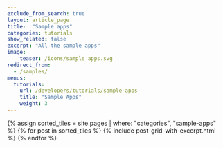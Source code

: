 ```yaml
---
exclude_from_search: true
layout: article_page
title:  "Sample apps"
categories: tutorials
show_related: false
excerpt: "All the sample apps"
image:
    teaser: /icons/sample apps.svg
redirect_from:
  - /samples/
menus:
  tutorials:
    url: /developers/tutorials/sample-apps
    title: "Sample Apps"
    weight: 3
---
```



<div class="syn-row">
  {% assign sorted_tiles = site.pages | where: "categories", "sample-apps" %}
  {% for post in sorted_tiles %}
  	{% include post-grid-with-excerpt.html %}
  {% endfor %}
</div>
